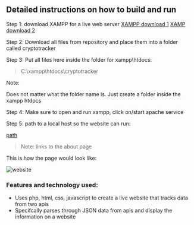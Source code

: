 ## Detailed instructions on how to build and run

Step 1: download XAMPP for a live web server
[XAMPP download 1](https://www.apachefriends.org/index.html)
[XAMP download 2](https://sourceforge.net/projects/xampp/files/)

Step 2: Download all files from repository and place them into a folder called cryptotracker

Step 3: Put all files here inside the folder for xampp\htdocs:
> C:\xampp\htdocs\cryptotracker

Note:

Does not matter what the folder name is. Just create a folder inside the xampp htdocs

Step 4: Make sure to open and run xampp, click on/start apache service

Step 5: path to a local host so the website can run:

[path](http://localhost/cryptotracker/home.php?name=home)

>Note: links to the about page

This is how the page would look like:

![website](https://user-images.githubusercontent.com/89112285/139470708-3b12d2fd-7d86-484a-bbfd-8640b59914da.PNG)

### Features and technology used:

- Uses php, html, css, javascript to create a live website that tracks data from two apis
- Specifcally parses through JSON data from apis and display the information on a website
 
